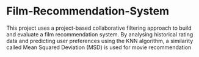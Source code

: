# Film-Recommendation-System
This project uses a project-based collaborative filtering approach to build and evaluate a film recommendation system. By analysing historical rating data and predicting user preferences using the KNN algorithm, a similarity called Mean Squared Deviation (MSD) is used for movie recommendation
